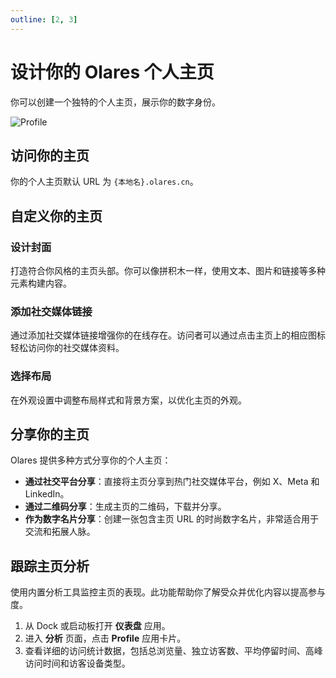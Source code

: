 ```yaml
---
outline: [2, 3]
---
```


# 设计你的 Olares 个人主页

你可以创建一个独特的个人主页，展示你的数字身份。

![Profile](/images/manual/tasks/profile.png)

## 访问你的主页

你的个人主页默认 URL 为 `{本地名}.olares.cn`。

## 自定义你的主页

### 设计封面

打造符合你风格的主页头部。你可以像拼积木一样，使用文本、图片和链接等多种元素构建内容。

### 添加社交媒体链接

通过添加社交媒体链接增强你的在线存在。访问者可以通过点击主页上的相应图标轻松访问你的社交媒体资料。

### 选择布局

在外观设置中调整布局样式和背景方案，以优化主页的外观。

## 分享你的主页

Olares 提供多种方式分享你的个人主页：

* **通过社交平台分享**：直接将主页分享到热门社交媒体平台，例如 X、Meta 和 LinkedIn。
* **通过二维码分享**：生成主页的二维码，下载并分享。
* **作为数字名片分享**：创建一张包含主页 URL 的时尚数字名片，非常适合用于交流和拓展人脉。

## 跟踪主页分析

使用内置分析工具监控主页的表现。此功能帮助你了解受众并优化内容以提高参与度。

1. 从 Dock 或启动板打开 **仪表盘** 应用。
2. 进入 **分析** 页面，点击 **Profile** 应用卡片。
3. 查看详细的访问统计数据，包括总浏览量、独立访客数、平均停留时间、高峰访问时间和访客设备类型。